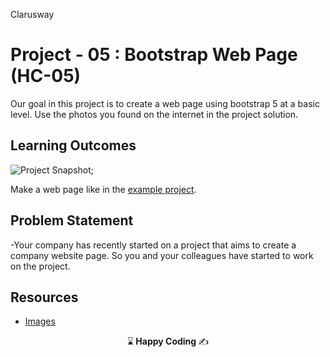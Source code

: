 <p>Clarusway<img align="right"
  src="https://secure.meetupstatic.com/photos/event/3/1/b/9/600_488352729.jpeg"  width="15px"></p>

# Project - 05 : Bootstrap Web Page (HC-05)

Our goal in this project is to create a web page using bootstrap 5 at a basic level.
Use the photos you found on the internet in the project solution.

## Learning Outcomes

![Project Snapshot](./img/bootstrap.gif);

Make a web page like in the [example project](https://harveycla.github.io/HarveyTech_with_Bootstrap5/).

   
## Problem Statement

-Your company has recently started on a project that aims to create a company website page. So you and your colleagues have started to work on the project.

## Resources

-  [Images](./img/)

<p align="center"> ⌛<strong> Happy Coding </strong> ✍ </p>